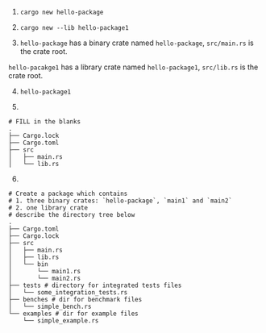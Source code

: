 1. `cargo new hello-package`

2. `cargo new --lib hello-package1`

3. `hello-package` has a binary crate named `hello-package`, `src/main.rs` is the crate root.

`hello-pacakge1` has a library crate named `hello-package1`, `src/lib.rs` is the crate root.

4. `hello-package1`

5.

```shell
# FILL in the blanks
.
├── Cargo.lock
├── Cargo.toml
├── src
│   ├── main.rs
│   └── lib.rs
```

6.

```shell
# Create a package which contains 
# 1. three binary crates: `hello-package`, `main1` and `main2`
# 2. one library crate
# describe the directory tree below
.
├── Cargo.toml
├── Cargo.lock
├── src
│   ├── main.rs
│   ├── lib.rs
│   └── bin
│       └── main1.rs
│       └── main2.rs
├── tests # directory for integrated tests files
│   └── some_integration_tests.rs
├── benches # dir for benchmark files
│   └── simple_bench.rs
└── examples # dir for example files
    └── simple_example.rs
```